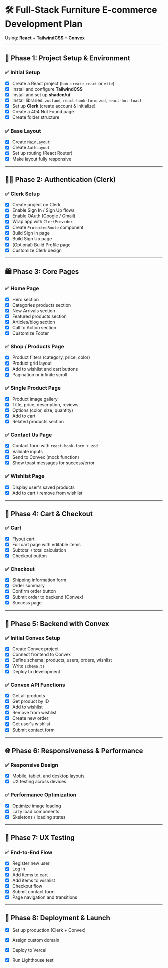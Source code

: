 # 🛠️ Full-Stack Furniture E-commerce Development Plan

Using: **React + TailwindCSS + Convex**

---

## 🧩 Phase 1: Project Setup & Environment

### ✅ Initial Setup
- [X] Create a React project (`bun create react` or `vite`)
- [X] Install and configure **TailwindCSS**
- [X] Install and set up **shadcn/ui**
- [X] Install libraries: `zustand`, `react-hook-form`, `zod`, `react-hot-toast`
- [X] Set up **Clerk** (create account & initialize)
- [X] Create a 404 Not Found page
- [X] Create folder structure

### ✅ Base Layout
- [X] Create `MainLayout` 
- [X] Create `AuthLayout` 
- [X] Set up routing (React Router)
- [X] Make layout fully responsive

---

## 🧑‍💼 Phase 2: Authentication (Clerk)

### ✅ Clerk Setup
- [X] Create project on Clerk
- [X] Enable Sign In / Sign Up flows
- [X] Enable OAuth (Google / Gmail)
- [X] Wrap app with `ClerkProvider`
- [X] Create `ProtectedRoute` component
- [X] Build Sign In page
- [X] Build Sign Up page
- [X] (Optional) Build Profile page
- [X] Customize Clerk design 

---

## 🛍️ Phase 3: Core Pages

### ✅ Home Page
- [X] Hero section
- [X] Categories products section
- [X] New Arrivals section
- [X] Featured products section
- [X] Articles/blog section
- [X] Call to Action section
- [X] Customize Footer

### ✅ Shop / Products Page
- [X] Product filters (category, price, color)
- [X] Product grid layout
- [X] Add to wishlist and cart buttons
- [X] Pagination or infinite scroll

### ✅ Single Product Page
- [X] Product image gallery
- [X] Title, price, description, reviews
- [X] Options (color, size, quantity)
- [X] Add to cart
- [X] Related products section

### ✅ Contact Us Page
- [X] Contact form with `react-hook-form + zod`
- [X] Validate inputs
- [X] Send to Convex (mock function)
- [X] Show toast messages for success/error

### ✅ Wishlist Page
- [X] Display user's saved products
- [X] Add to cart / remove from wishlist

---

## 🛒 Phase 4: Cart & Checkout

### ✅ Cart
- [X] Flyout cart
- [X] Full cart page with editable items
- [X] Subtotal / total calculation
- [X] Checkout button

### ✅ Checkout
- [X] Shipping information form
- [X] Order summary
- [X] Confirm order button
- [X] Submit order to backend (Convex)
- [X] Success page

---

## 💾 Phase 5: Backend with Convex

### ✅ Initial Convex Setup
- [X] Create Convex project
- [X] Connect frontend to Convex
- [X] Define schema: products, users, orders, wishlist
- [X] Write `schema.ts`
- [X] Deploy to development

### ✅ Convex API Functions
- [X] Get all products
- [X] Get product by ID
- [X] Add to wishlist
- [X] Remove from wishlist
- [X] Create new order
- [X] Get user's wishlist
- [X] Submit contact form

---

## 🌐 Phase 6: Responsiveness & Performance

### ✅ Responsive Design
- [X] Mobile, tablet, and desktop layouts
- [X] UX testing across devices

### ✅ Performance Optimization
- [X] Optimize image loading
- [X] Lazy load components
- [X] Skeletons / loading states

---

## 🧪 Phase 7: UX Testing

### ✅ End-to-End Flow
- [X] Register new user
- [X] Log in
- [X] Add items to cart
- [X] Add items to wishlist
- [X] Checkout flow
- [X] Submit contact form
- [X] Page navigation and transitions

---

## 🚀 Phase 8: Deployment & Launch

- [X] Set up production (Clerk + Convex)
- [X] Assign custom domain
- [X] Deploy to Vercel
- [X] Run Lighthouse test

